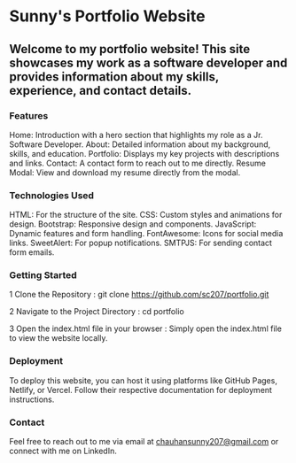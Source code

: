 # Sunny's Portfolio Website

## Welcome to my portfolio website! This site showcases my work as a software developer and provides information about my skills, experience, and contact details.

### Features
Home: Introduction with a hero section that highlights my role as a Jr. Software Developer.
About: Detailed information about my background, skills, and education.
Portfolio: Displays my key projects with descriptions and links.
Contact: A contact form to reach out to me directly.
Resume Modal: View and download my resume directly from the modal.

### Technologies Used
HTML: For the structure of the site.
CSS: Custom styles and animations for design.
Bootstrap: Responsive design and components.
JavaScript: Dynamic features and form handling.
FontAwesome: Icons for social media links.
SweetAlert: For popup notifications.
SMTPJS: For sending contact form emails.

### Getting Started
1 Clone the Repository : git clone https://github.com/sc207/portfolio.git

2 Navigate to the Project Directory : cd portfolio

3 Open the index.html file in your browser : Simply open the index.html file to view the website locally.

### Deployment
To deploy this website, you can host it using platforms like GitHub Pages, Netlify, or Vercel. Follow their respective documentation for deployment instructions.

### Contact
Feel free to reach out to me via email at chauhansunny207@gmail.com or connect with me on LinkedIn.
